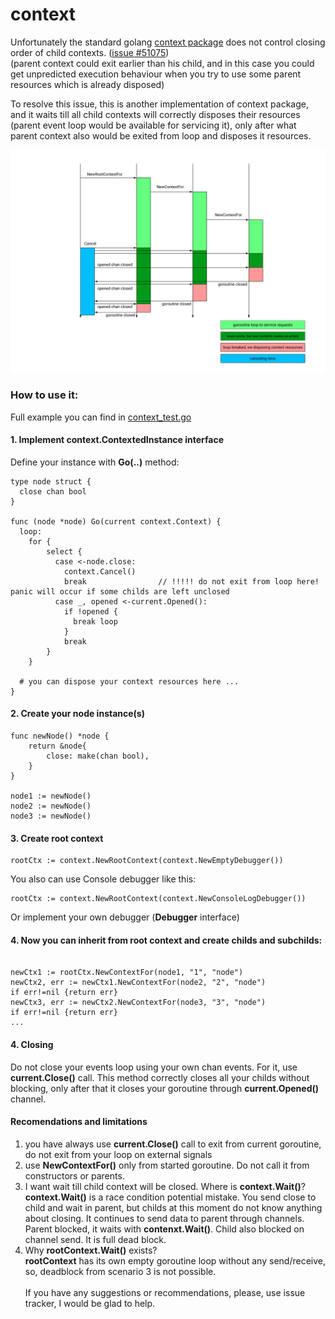 # context
Unfortunately the standard golang [context package](https://github.com/golang/go/tree/master/src/context) does not control closing order of child contexts. ([issue #51075](https://github.com/golang/go/issues/51075))<br>
(parent context could exit earlier than his child, and in this case you could get unpredicted execution behaviour when you try to use some parent resources which is already disposed)

To resolve this issue, this is another implementation of context package, and it waits till all child contexts will correctly disposes their resources (parent event loop would be available for servicing it), only after what parent context also would be exited from loop and disposes it resources.

![alt tag](https://raw.githubusercontent.com/mcfly722/goPackages/main/context/schema.svg)

### How to use it:

Full example you can find in [context_test.go](https://github.com/mcfly722/goPackages/blob/main/context/context_test.go)

#### 1. Implement context.ContextedInstance interface
Define your instance with <b>Go(..)</b> method:
```
type node struct {
  close chan bool
}

func (node *node) Go(current context.Context) {
  loop:
  	for {
  		select {
  		  case <-node.close:
  		    context.Cancel()
  		    break                // !!!!! do not exit from loop here! panic will occur if some childs are left unclosed
  		  case _, opened <-current.Opened():
  		    if !opened {
  		      break loop
  		    }
  		    break
  		}
  	}

  # you can dispose your context resources here ...
}

```
#### 2. Create your node instance(s)
```
func newNode() *node {
	return &node{
		close: make(chan bool),
	}
}

node1 := newNode()
node2 := newNode()
node3 := newNode()

```
#### 3. Create root context
```
rootCtx := context.NewRootContext(context.NewEmptyDebugger())
```
You also can use Console debugger like this:
```
rootCtx := context.NewRootContext(context.NewConsoleLogDebugger())

```
Or implement your own debugger (<b>Debugger</b> interface)

#### 4. Now you can inherit from root context and create childs and subchilds:
```

newCtx1 := rootCtx.NewContextFor(node1, "1", "node")
newCtx2, err := newCtx1.NewContextFor(node2, "2", "node")
if err!=nil {return err}
newCtx3, err := newCtx2.NewContextFor(node3, "3", "node")
if err!=nil {return err}
...
```
#### 4. Closing
Do not close your events loop using your own chan events. For it, use <b>current.Close()</b> call. This method correctly closes all your childs without blocking, only after that it closes your goroutine through <b>current.Opened()</b> channel.


#### Recomendations and limitations
 1. you have always use <b>current.Close()</b> call to exit from current goroutine, do not exit from your loop on external signals
 2. use <b>NewContextFor()</b> only from started goroutine. Do not call it from constructors or parents.
 3. I want wait till child context will be closed. Where is <b>context.Wait()</b>?<br>
 <b>context.Wait()</b> is a race condition potential mistake. You send close to child and wait in parent, but childs at this moment do not know anything about closing. It continues to send data to parent through channels. Parent blocked, it waits with <b>contenxt.Wait()</b>. Child also blocked on channel send. It is full dead block.
 4. Why <b>rootContext.Wait()</b> exists?<br>
 <b>rootContext</b> has its own empty goroutine loop without any send/receive, so, deadblock from scenario 3 is not possible.
 <br><br>
If you have any suggestions or recommendations, please, use issue tracker, I would be glad to help.
